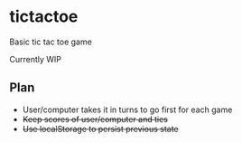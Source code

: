 # tictactoe
Basic tic tac toe game

Currently WIP


## Plan
- User/computer takes it in turns to go first for each game
- <del>Keep scores of user/computer and ties</del>
- <del>Use localStorage to persist previous state</del>
